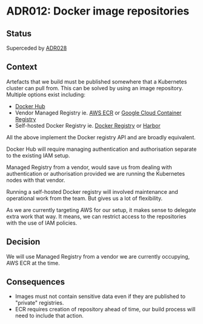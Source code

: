 # ADR012: Docker image repositories

## Status

Superceded by [ADR028](ADR028-docke-image-repositories.md)

## Context

Artefacts that we build must be published somewhere that a Kubernetes cluster
can pull from. This can be solved by using an image repository. Multiple options
exist including:

* [Docker Hub]
* Vendor Managed Registry ie. [AWS ECR][ECR] or [Google Cloud Container
  Registry][GCR]
* Self-hosted Docker Registry ie. [Docker Registry][Docker Registry Self Host]
  or [Harbor]

All the above implement the Docker registry API and are broadly equivalent.

Docker Hub will require managing authentication and authorisation separate to
the existing IAM setup.

Managed Registry from a vendor, would save us from dealing with authentication
or authorisation provided we are running the Kubernetes nodes with that vendor.

Running a self-hosted Docker registry will involved maintenance and operational
work from the team. But gives us a lot of flexibility.

As we are currently targeting AWS for our setup, it makes sense to delegate
extra work that way. It means, we can restrict access to the repositories with
the use of IAM policies.

## Decision

We will use Managed Registry from a vendor we are currently occupying, AWS ECR
at the time.

## Consequences

* Images must not contain sensitive data even if they are published to "private"
  registries.
* ECR requires creation of repository ahead of time, our build process will need
  to include that action.

[Docker Hub]: https://hub.docker.com/
[Docker Registry Self Host]: https://docs.docker.com/registry/deploying/
[ECR]: https://aws.amazon.com/ecr/
[GCR]: https://cloud.google.com/container-registry/
[Harbor]: https://github.com/goharbor/harbor

